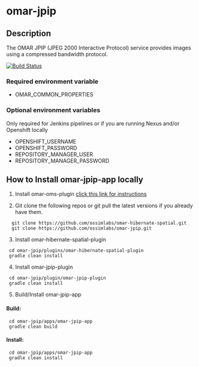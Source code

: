 # omar-jpip

## Description
The OMAR JPIP (JPEG 2000 Interactive Protocol) service provides images using a compressed bandwidth protocol.

[![Build Status](https://jenkins.ossim.io/buildStatus/icon?job=omar-jpip-dev)]()

### Required environment variable
- OMAR_COMMON_PROPERTIES

### Optional environment variables
Only required for Jenkins pipelines or if you are running Nexus and/or Openshift locally

- OPENSHIFT_USERNAME
- OPENSHIFT_PASSWORD
- REPOSITORY_MANAGER_USER
- REPOSITORY_MANAGER_PASSWORD

## How to Install omar-jpip-app locally

1. Install omar-oms-plugin [click this link for instructions](https://github.com/ossimlabs/omar-oms)

2. Git clone the following repos or git pull the latest versions if you already have them.
```
  git clone https://github.com/ossimlabs/omar-hibernate-spatial.git
  git clone https://github.com/ossimlabs/omar-jpip.git
```

3. Install omar-hibernate-spatial-plugin
```
 cd omar-jpip/plugins/omar-hibernate-spatial-plugin
 gradle clean install
```

4. Install omar-jpip-plugin
```
 cd omar-jpip/plugin/omar-jpip-plugin
 gradle clean install
```

5. Build/Install omar-jpip-app
#### Build:
```
 cd omar-jpip/apps/omar-jpip-app
 gradle clean build
 ```
#### Install:
```
 cd omar-jpip/apps/omar-jpip-app
 gradle clean install
```
